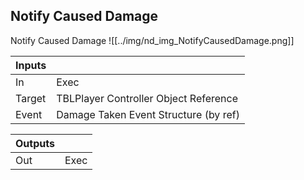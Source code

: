 ## Notify Caused Damage
Notify Caused Damage
![[../img/nd_img_NotifyCausedDamage.png]]

|Inputs||
|--|--|
| In | Exec |
| Target | TBLPlayer Controller Object Reference |
| Event | Damage Taken Event Structure (by ref) |

|Outputs||
|--|--|
| Out | Exec |
